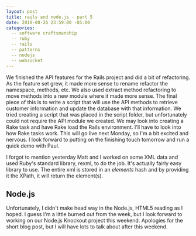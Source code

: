 ```yaml
---
layout: post
title: rails and node.js - part 5
date: 2010-08-26 23:59:00 -05:00
categories:
  -- software craftsmanship
  -- ruby
  -- rails
  -- patterns
  -- nodejs
  -- websocket
---
```


We finished the API features for the Rails project and did a bit of refactoring.  As the feature set grew, it made more sense to rename refactor the namespace, methods, etc.  We also used extract method refactoring to move methods into a new module where it made more sense.  The final piece of this is to write a script that will use the API methods to retrieve customer information and update the database with that information.  We tried creating a script that was placed in the script folder, but unfortunately could not require the API module we created.  We may look into creating a Rake task and have Rake load the Rails environment.  I'll have to look into how Rake tasks work.  This will go live next Monday, so I'm a bit excited and nervous.  I look forward to putting on the finishing touch tomorrow and run a quick demo with Paul.

I forgot to mention yesterday Matt and I worked on some XML data and used Ruby's standard library, rexml, to do the job.  It's actually fairly easy library to use.  The entire xml is stored in an *elements* hash and by providing it the XPath, it will return the element(s).

## Node.js

Unfortunately, I didn't make head way in the Node.js, HTML5 reading as I hoped.  I guess I'm a little burned out from the week, but I look forward to working on our Node.js Knockout project this weekend.  Apologies for the short blog post, but I will have lots to talk about after this weekend.
